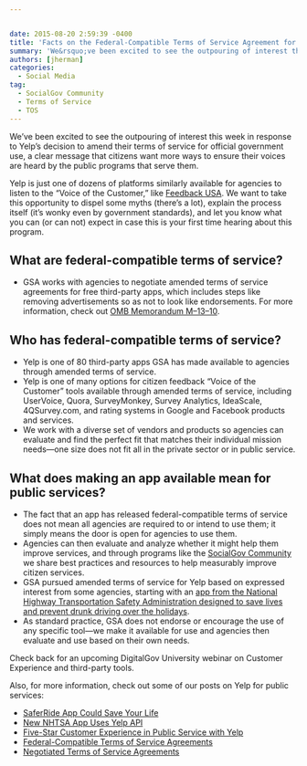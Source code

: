```yaml
---


date: 2015-08-20 2:59:39 -0400
title: 'Facts on the Federal-Compatible Terms of Service Agreement for Yelp'
summary: 'We&rsquo;ve been excited to see the outpouring of interest this week in response to Yelp’sdecision to amend their terms of service for official government use, a clear message that citizens want more ways to ensure their voices are heard by the public programs that serve them. Yelp is just one of dozens of platforms'
authors: [jherman]
categories:
  - Social Media
tag:
  - SocialGov Community
  - Terms of Service
  - TOS
---
```


We’ve been excited to see the outpouring of interest this week in response to Yelp’s decision to amend their terms of service for official government use, a clear message that citizens want more ways to ensure their voices are heard by the public programs that serve them.

Yelp is just one of dozens of platforms similarly available for agencies to listen to the “Voice of the Customer,” like [Feedback USA](https://feedback.usa.gov/). We want to take this opportunity to dispel some myths (there’s a lot), explain the process itself (it’s wonky even by government standards), and let you know what you can (or can not) expect in case this is your first time hearing about this program.

## What are federal-compatible terms of service?

  * GSA works with agencies to negotiate amended terms of service agreements for free third-party apps, which includes steps like removing advertisements so as not to look like endorsements. For more information, check out [OMB Memorandum M–13–10](https://www.whitehouse.gov/sites/default/files/omb/memoranda/2013/m-13-10.pdf).

## Who has federal-compatible terms of service?

  * Yelp is one of 80 third-party apps GSA has made available to agencies through amended terms of service.
  * Yelp is one of many options for citizen feedback “Voice of the Customer” tools available through amended terms of service, including UserVoice, Quora, SurveyMonkey, Survey Analytics, IdeaScale, 4QSurvey.com, and rating systems in Google and Facebook products and services.
  * We work with a diverse set of vendors and products so agencies can evaluate and find the perfect fit that matches their individual mission needs—one size does not fit all in the private sector or in public service.

## What does making an app available mean for public services?

  * The fact that an app has released federal-compatible terms of service does not mean all agencies are required to or intend to use them; it simply means the door is open for agencies to use them.
  * Agencies can then evaluate and analyze whether it might help them improve services, and through programs like the [SocialGov Community](https://www.WHATEVER/communities/social-media/) we share best practices and resources to help measurably improve citizen services.
  * GSA pursued amended terms of service for Yelp based on expressed interest from some agencies, starting with an [app from the National Highway Transportation Safety Administration designed to save lives and prevent drunk driving over the holidays](https://www.WHATEVER/2015/01/22/saferride-app-could-save-your-life/).
  * As standard practice, GSA does not endorse or encourage the use of any specific tool—we make it available for use and agencies then evaluate and use based on their own needs.

Check back for an upcoming DigitalGov University webinar on Customer Experience and third-party tools.

Also, for more information, check out some of our posts on Yelp for public services:

  * [SaferRide App Could Save Your Life](https://www.WHATEVER/2015/01/22/saferride-app-could-save-your-life/)
  * [New NHTSA App Uses Yelp API](https://www.WHATEVER/2015/01/26/new-nhtsa-app-uses-yelp-api/)
  * [Five-Star Customer Experience in Public Service with Yelp](https://www.WHATEVER/2015/08/07/five-star-customer-experience-in-public-service-with-yelp/)
  * [Federal-Compatible Terms of Service Agreements](https://www.WHATEVER/resources/federal-compatible-terms-of-service-agreements/)
  * [Negotiated Terms of Service Agreements](https://www.WHATEVER/resources/negotiated-terms-of-service-agreements/)